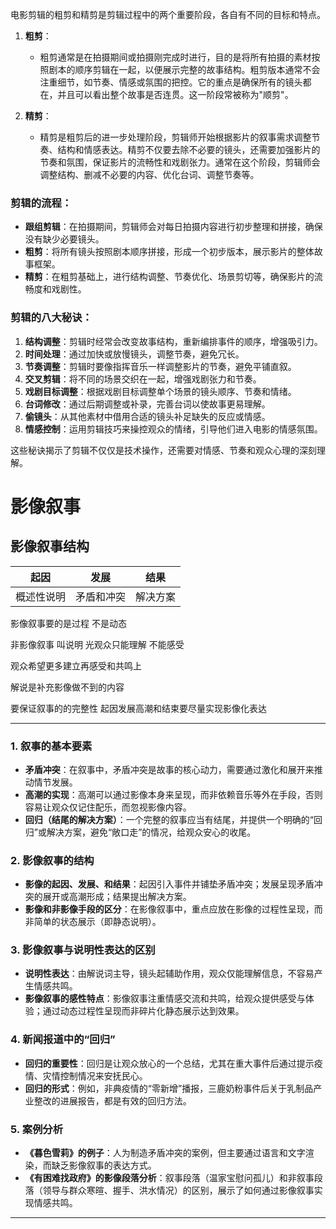 电影剪辑的粗剪和精剪是剪辑过程中的两个重要阶段，各自有不同的目标和特点。

1. **粗剪**：
   - 粗剪通常是在拍摄期间或拍摄刚完成时进行，目的是将所有拍摄的素材按照剧本的顺序剪辑在一起，以便展示完整的故事结构。粗剪版本通常不会注重细节，如节奏、情感或氛围的把控。它的重点是确保所有的镜头都在，并且可以看出整个故事是否连贯。这一阶段常被称为"顺剪"。

2. **精剪**：
   - 精剪是粗剪后的进一步处理阶段，剪辑师开始根据影片的叙事需求调整节奏、结构和情感表达。精剪不仅要去除不必要的镜头，还需要加强影片的节奏和氛围，保证影片的流畅性和戏剧张力。通常在这个阶段，剪辑师会调整结构、删减不必要的内容、优化台词、调整节奏等。

### 剪辑的流程：
   - **跟组剪辑**：在拍摄期间，剪辑师会对每日拍摄内容进行初步整理和拼接，确保没有缺少必要镜头。
   - **粗剪**：将所有镜头按照剧本顺序拼接，形成一个初步版本，展示影片的整体故事框架。
   - **精剪**：在粗剪基础上，进行结构调整、节奏优化、场景剪切等，确保影片的流畅度和戏剧性。

### 剪辑的八大秘诀：
1. **结构调整**：剪辑时经常会改变故事结构，重新编排事件的顺序，增强吸引力。
2. **时间处理**：通过加快或放慢镜头，调整节奏，避免冗长。
3. **节奏调整**：剪辑时要像指挥音乐一样调整影片的节奏，避免平铺直叙。
4. **交叉剪辑**：将不同的场景交织在一起，增强戏剧张力和节奏。
5. **戏剧目标调整**：根据戏剧目标调整单个场景的镜头顺序、节奏和情绪。
6. **台词修改**：通过后期调整或补录，完善台词以使故事更易理解。
7. **偷镜头**：从其他素材中借用合适的镜头补足缺失的反应或情感。
8. **情感控制**：运用剪辑技巧来操控观众的情绪，引导他们进入电影的情感氛围。

这些秘诀揭示了剪辑不仅仅是技术操作，还需要对情感、节奏和观众心理的深刻理解。

# 影像叙事
## 影像叙事结构


|起因|发展|结果|
|--|--|--|
|概述性说明|矛盾和冲突|解决方案|



影像叙事要的是过程 不是动态  

非影像叙事 叫说明   光观众只能理解 不能感受

观众希望更多建立再感受和共鸣上


解说是补充影像做不到的内容

要保证叙事的的完整性   起因发展高潮和结束要尽量实现影像化表达


---

### 1. **叙事的基本要素**
   - **矛盾冲突**：在叙事中，矛盾冲突是故事的核心动力，需要通过激化和展开来推动情节发展。
   - **高潮的实现**：高潮可以通过影像本身来呈现，而非依赖音乐等外在手段，否则容易让观众仅记住配乐，而忽视影像内容。
   - **回归（结尾的解决方案）**：一个完整的叙事应当有结尾，并提供一个明确的“回归”或解决方案，避免“敞口走”的情况，给观众安心的收尾。

### 2. **影像叙事的结构**
   - **影像的起因、发展、和结果**：起因引入事件并铺垫矛盾冲突；发展呈现矛盾冲突的展开或高潮形成；结果提出解决方案。
   - **影像和非影像手段的区分**：在影像叙事中，重点应放在影像的过程性呈现，而非简单的状态展示（即静态说明）。

### 3. **影像叙事与说明性表达的区别**
   - **说明性表达**：由解说词主导，镜头起辅助作用，观众仅能理解信息，不容易产生情感共鸣。
   - **影像叙事的感性特点**：影像叙事注重情感交流和共鸣，给观众提供感受与体验；通过动态过程性呈现而非碎片化静态展示达到效果。

### 4. **新闻报道中的“回归”**
   - **回归的重要性**：回归是让观众放心的一个总结，尤其在重大事件后通过提示疫情、灾情控制情况来安抚民心。
   - **回归的形式**：例如，非典疫情的“零新增”播报，三鹿奶粉事件后关于乳制品产业整改的进展报告，都是有效的回归方法。

### 5. **案例分析**
   - **《暮色雪莉》的例子**：人为制造矛盾冲突的案例，但主要通过语言和文字渲染，而缺乏影像叙事的表达方式。
   - **《有困难找政府》的影像段落分析**：叙事段落（温家宝慰问孤儿）和非叙事段落（领导与群众寒暄、握手、洪水情况）的区别，展示了如何通过影像叙事实现情感共鸣。

---
